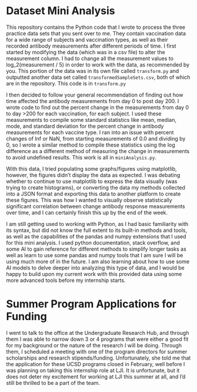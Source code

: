 # Dataset Mini Analysis

This repository contains the Python code that I wrote to process the three practice data sets that you sent over to me. They contain vaccination data for a wide range of subjects and vaccination types, as well as their recorded antibody measurements after different periods of time. I first started by modifying the data (which was in a csv file) to alter the measurement column. I had to change all the measurement values to log_2(measurement / 5) in order to work with the data, as recommended by you. This portion of the data was in its own file called `transform.py` and outputted another data set called `transformedSampleSets.csv`, both of which are in the repository. This code is in `transform.py`

I then decided to follow your general recommendation of finding out how time affected the antibody measurements from day 0 to post day 200. I wrote code to find out the percent change in the measurements from day 0 to day >200 for each vaccination, for each subject. I used these measurements to compile some standard statistics like mean, median, mode, and standard deviation for the percent change in antibody measurements for each vaccine type. I ran into an issue with percent changes of Inf or NaN, from starting measurements of 0.0 and dividing by 0, so I wrote a similar method to compile these statistics using the log difference as a different method of measuring the change in measurements to avoid undefined results. This work is all in `miniAnalysis.py`.

With this data, I tried populating some graphs/figures using matplotlib, however, the figures didn’t display the data as expected. I was debating whether to continue to use matplotlib to express the data visually (was trying to create histograms), or converting the data my methods collected into a JSON format and exporting this data to another platform to create these figures. This was how I wanted to visually observe statistically significant correlation between change antibody response measurements over time, and I can certainly finish this up by the end of the week. 

I am still getting used to working with Python, as I had basic familiarity with its syntax, but did not know the full extent to its built-in methods and tools, as well as the capabilities of the pandas and numpy extensions that I used for this mini analysis. I used python documentation, stack overflow, and some AI to gain reference for different methods to simplify longer tasks as well as learn to use some pandas and numpy tools that I am sure I will be using much more of in the future. I am also learning about how to use some AI models to delve deeper into analyzing this type of data, and I would be happy to build upon my current work with this provided data using some more advanced tools before my internship starts. 

# Summer Program Applications for Funding

I went to talk to the office at the Undergraduate Research Hub, and through them I was able to narrow down 3 or 4 programs that were either a good fit for my background or the nature of the research I will be doing. Through them, I scheduled a meeting with one of the program directors for summer scholarships and research stipends/funding. Unfortunately, she told me that the application for these UCSD programs closed in February, well before I was planning on taking this internship role at LJI. It is unfortunate, but it does not deter my excitement for working at LJI this summer at all, and I’d still be thrilled to be a part of the team. 
